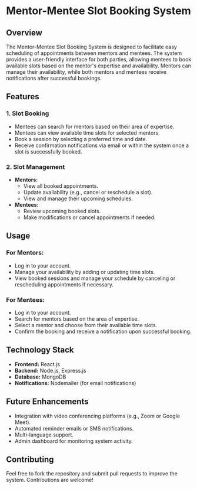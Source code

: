 # Mentor-Mentee Slot Booking System

## Overview
The Mentor-Mentee Slot Booking System is designed to facilitate easy scheduling of appointments between mentors and mentees. The system provides a user-friendly interface for both parties, allowing mentees to book available slots based on the mentor's expertise and availability. Mentors can manage their availability, while both mentors and mentees receive notifications after successful bookings.

## Features

### 1. Slot Booking
- Mentees can search for mentors based on their area of expertise.
- Mentees can view available time slots for selected mentors.
- Book a session by selecting a preferred time and date.
- Receive confirmation notifications via email or within the system once a slot is successfully booked.

### 2. Slot Management
- **Mentors:**
  - View all booked appointments.
  - Update availability (e.g., cancel or reschedule a slot).
  - View and manage their upcoming schedules.
- **Mentees:**
  - Review upcoming booked slots.
  - Make modifications or cancel appointments if needed.

## Usage

### For Mentors:
- Log in to your account.
- Manage your availability by adding or updating time slots.
- View booked sessions and manage your schedule by canceling or rescheduling appointments if necessary.

### For Mentees:
- Log in to your account.
- Search for mentors based on the area of expertise.
- Select a mentor and choose from their available time slots.
- Confirm the booking and receive a notification upon successful booking.

## Technology Stack
- **Frontend:** React.js
- **Backend:** Node.js, Express.js
- **Database:** MongoDB
- **Notifications:** Nodemailer (for email notifications)

## Future Enhancements
- Integration with video conferencing platforms (e.g., Zoom or Google Meet).
- Automated reminder emails or SMS notifications.
- Multi-language support.
- Admin dashboard for monitoring system activity.

## Contributing
Feel free to fork the repository and submit pull requests to improve the system. Contributions are welcome!


